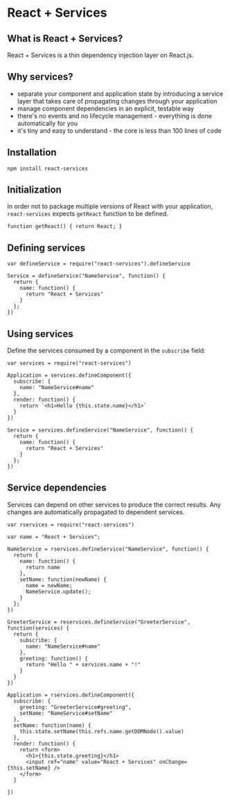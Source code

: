 # React + Services

## What is React + Services?

React + Services is a thin dependency injection layer on React.js.

## Why services?

- separate your component and application state by introducing a service layer that takes care of propagating changes through your application
- manage component dependencies in an explicit, testable way 
- there's no events and no lifecycle management - everything is done automatically for you
- it's tiny and easy to understand - the core is less than 100 lines of code

## Installation

    npm install react-services

## Initialization

In order not to package multiple versions of React with your application, `react-services` expects `getReact` function to be defined.

`function getReact() {
  return React;
}`

## Defining services

    var defineService = require("react-services").defineService

    Service = defineService("NameService", function() {
      return {
        name: function() {
          return "React + Services"
        }      
      };
    })

## Using services

Define the services consumed by a component in the `subscribe` field:

    var services = require("react-services")

    Application = services.defineComponent({
      subscribe: {
        name: "NameService#name"
      },
      render: function() {
        return `<h1>Hello {this.state.name}</h1>`
      }
    })

    Service = services.defineService("NameService", function() {
      return {
        name: function() {
          return "React + Services"
        }      
      };
    })

## Service dependencies

Services can depend on other services to produce the correct results. Any changes are automatically propagated to dependent services.

    var rservices = require("react-services")

    var name = "React + Services";

    NameService = rservices.defineService("NameService", function() {
      return {
        name: function() {
          return name
        },
        setName: function(newName) {
          name = newName;
          NameService.update();
        }
      };
    })

    GreeterService = reservices.defineService("GreeterService", function(services) {
      return {
        subscribe: {
          name: "NameService#name"
        },
        greeting: function() {
          return "Hello " + services.name + "!"
        }
      }
    })

    Application = rservices.defineComponent({
      subscribe: {
        greeting: "GreeterService#greeting",
        setName: "NameService#setName"
      },
      setName: function(name) {
        this.state.setName(this.refs.name.getDOMNode().value)
      },
      render: function() {
        return <form>
          <h1>{this.state.greeting}</h1>
          <input ref="name" value="React + Services" onChange={this.setName} />
        </form>
      }
          
    })
